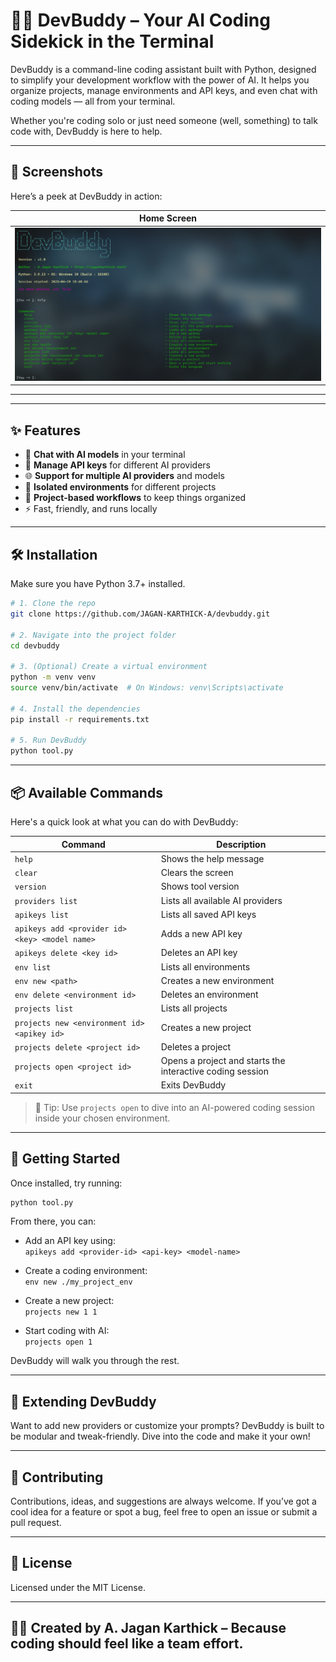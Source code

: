 # 🧑‍💻 DevBuddy – Your AI Coding Sidekick in the Terminal

DevBuddy is a command-line coding assistant built with Python, designed to simplify your development workflow with the power of AI. It helps you organize projects, manage environments and API keys, and even chat with coding models — all from your terminal.

Whether you're coding solo or just need someone (well, something) to talk code with, DevBuddy is here to help.

---

## 📸 Screenshots

Here’s a peek at DevBuddy in action:

| Home Screen                 |
|-----------------------------|
| ![Home](screenshots/devbuddy.png) 

---

---

## ✨ Features

- 💬 **Chat with AI models** in your terminal
- 🔑 **Manage API keys** for different AI providers
- 🌐 **Support for multiple AI providers** and models
- 🧪 **Isolated environments** for different projects
- 📁 **Project-based workflows** to keep things organized
- ⚡ Fast, friendly, and runs locally

---

## 🛠️ Installation

Make sure you have Python 3.7+ installed.

```bash
# 1. Clone the repo
git clone https://github.com/JAGAN-KARTHICK-A/devbuddy.git

# 2. Navigate into the project folder
cd devbuddy

# 3. (Optional) Create a virtual environment
python -m venv venv
source venv/bin/activate  # On Windows: venv\Scripts\activate

# 4. Install the dependencies
pip install -r requirements.txt

# 5. Run DevBuddy
python tool.py
```

---

## 📦 Available Commands

Here's a quick look at what you can do with DevBuddy:

| Command | Description |
|--------|-------------|
| `help` | Shows the help message |
| `clear` | Clears the screen |
| `version` | Shows tool version |
| `providers list` | Lists all available AI providers |
| `apikeys list` | Lists all saved API keys |
| `apikeys add <provider id> <key> <model name>` | Adds a new API key |
| `apikeys delete <key id>` | Deletes an API key |
| `env list` | Lists all environments |
| `env new <path>` | Creates a new environment |
| `env delete <environment id>` | Deletes an environment |
| `projects list` | Lists all projects |
| `projects new <environment id> <apikey id>` | Creates a new project |
| `projects delete <project id>` | Deletes a project |
| `projects open <project id>` | Opens a project and starts the interactive coding session |
| `exit` | Exits DevBuddy |

> 🧠 Tip: Use `projects open` to dive into an AI-powered coding session inside your chosen environment.

---

## 🌱 Getting Started

Once installed, try running:

```bash
python tool.py
```

From there, you can:

- Add an API key using:  
  `apikeys add <provider-id> <api-key> <model-name>`

- Create a coding environment:  
  `env new ./my_project_env`

- Create a new project:  
  `projects new 1 1`

- Start coding with AI:  
  `projects open 1`

DevBuddy will walk you through the rest.

---

## 🧩 Extending DevBuddy

Want to add new providers or customize your prompts? DevBuddy is built to be modular and tweak-friendly. Dive into the code and make it your own!

---

## 🙌 Contributing

Contributions, ideas, and suggestions are always welcome. If you’ve got a cool idea for a feature or spot a bug, feel free to open an issue or submit a pull request.

---

## 📄 License

Licensed under the MIT License.

---

## 👨‍💻 Created by A. Jagan Karthick – Because coding should feel like a team effort.
